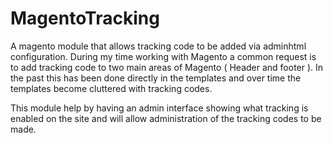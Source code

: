 MagentoTracking
===============

A magento module that allows tracking code to be added via adminhtml configuration. During my time working with Magento
a common request is to add tracking code to two main areas of Magento ( Header and footer ). In the past this has been done
directly in the templates and over time the templates become cluttered with tracking codes.

This module help by having an admin interface showing what tracking is enabled on the site and will allow administration
of the tracking codes to be made.
